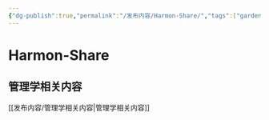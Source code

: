 ```yaml
---
{"dg-publish":true,"permalink":"/发布内容/Harmon-Share/","tags":["gardenEntry"]}
---
```


# Harmon-Share
## 管理学相关内容
[[发布内容/管理学相关内容\|管理学相关内容]]
